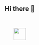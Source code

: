 <div align="center">
  <h2>Hi there 👋</h2>
  <br>
	<br>
	<img src="https://enterprise.github.com/assets/spinners/octocat-spinner-128-26a44333917854c6794d55eac947b1277fced54f1f60c5df5d93431db8753bc5.gif" width="40" height="40">
<!-- 	<p>While it's loading, check him out on other platforms 🔍</p> -->
	<br>
	<br>
<!--
  <p>
    <a href="https://VarunMalhotra.xyz" target="_blank"><img alt="Website: Varun Malhotra" align="center" src="https://img.shields.io/badge/Website-Blog-lightgreen.svg?colorA=6A788D&colorB=3fb589&style=for-the-badge" /></a>
    <span>Explore <strong>me</strong> and my technical <strong>blogs.</strong></span>
    &nbsp;
  </p>
  <p>
    <a href="https://twitter.com/s0ftvar/" target="_blank"><img alt="Twitter @s0ftvar" align="center" src="https://img.shields.io/badge/twitter-@s0ftvar-gray.svg?colorA=6A788D&colorB=1da1f2&style=for-the-badge" /></a>
    <span><strong>Follow</strong> to know what's cooking!</span>
     
  </p>
  <p>
    <a href="https://stackoverflow.com/users/2494535/softvar" target="_blank"><img alt="Stackoverflow @softvar" align="center" src="https://img.shields.io/badge/stackoverflow-softvar-gray.svg?colorA=6A788D&colorB=F48024&style=for-the-badge" /></a>
    <span>Together we <strong>contribute</strong></span>
    &nbsp;&nbsp;
  </p>
  <p>
    <a href="https://www.linkedin.com/in/softvar/" target="_blank"><img alt="LinkedIn @softvar" align="center" src="https://img.shields.io/badge/linkedin-softvar-gray.svg?colorA=6A788D&colorB=0077B5&style=for-the-badge" /></a>
    <span>Let's <strong>Connect!</strong></span>
    &nbsp;&nbsp;&nbsp;&nbsp;&nbsp;&nbsp;&nbsp;&nbsp;&nbsp;&nbsp;&nbsp;&nbsp;&nbsp;&nbsp;&nbsp;&nbsp;&nbsp;&nbsp;&nbsp;&nbsp;&nbsp;&nbsp;&nbsp;&nbsp;&nbsp;&nbsp;&nbsp;&nbsp;&nbsp;&nbsp;
  </p>
-->
</div>


<!--
**softvar/softvar** is a ✨ _special_ ✨ repository because its `README.md` (this file) appears on your GitHub profile.
-->
<!--
Here are some ideas to get you started:

- 🔭 I’m currently working on ...
- 🌱 I’m currently learning ...
- 👯 I’m looking to collaborate on ...
- 🤔 I’m looking for help with ...
- 💬 Ask me about ...
- 📫 How to reach me: ...
- 😄 Pronouns: ...
- ⚡ Fun fact: ...
-->
